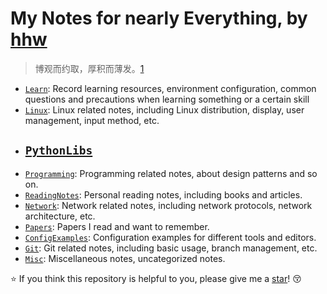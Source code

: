 # My Notes for nearly Everything, by [hhw](https://github.com/houhuawei23)

> 博观而约取，厚积而薄发。[1]


- [`Learn`](Learn/Learn.md): Record learning resources, environment configuration, common questions and precautions when learning something or a certain skill
- [`Linux`](Linux/Linux.md): Linux related notes, including Linux distribution, display, user management, input method, etc.
- [`PythonLibs`](PythonLibs)
  -
- [`Programming`](Programming/Programming.md): Programming related notes, about design patterns and so on.
- [`ReadingNotes`](ReadingNotes/ReadingNotes.md): Personal reading notes, including books and articles.
- [`Network`](Network/Network.md): Network related notes, including network protocols, network architecture, etc.
- [`Papers`](Papers/Papers.md): Papers I read and want to remember.
- [`ConfigExamples`](ConfigExamples/ConfigExamples.md): Configuration examples for different tools and editors.
- [`Git`](Git): Git related notes, including basic usage, branch management, etc.
- [`Misc`](Misc/Misc.md): Miscellaneous notes, uncategorized notes.

⭐ If you think this repository is helpful to you, please give me a [star](https://github.com/houhuawei23/Notes)! 😚


<!--START_SECTION:waka-->
<!--END_SECTION:waka-->


[1]:https://www.gushiwen.cn/mingju/juv.aspx?id=cfe14591b440
